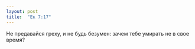 ```yaml
---
layout: post
title:  "Ек 7:17"
---
```


Не предавайся греху, и не будь безумен: зачем тебе умирать не в свое время?